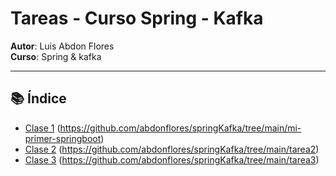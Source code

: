 # Tareas - Curso Spring - Kafka

**Autor**: Luis Abdon Flores  
**Curso**: Spring & kafka 

---

## 📚 Índice

- [Clase 1](clase1/)  (https://github.com/abdonflores/springKafka/tree/main/mi-primer-springboot)
- [Clase 2](clase2/)  (https://github.com/abdonflores/springKafka/tree/main/tarea2)
- [Clase 3](clase3/)  (https://github.com/abdonflores/springKafka/tree/main/tarea3)
